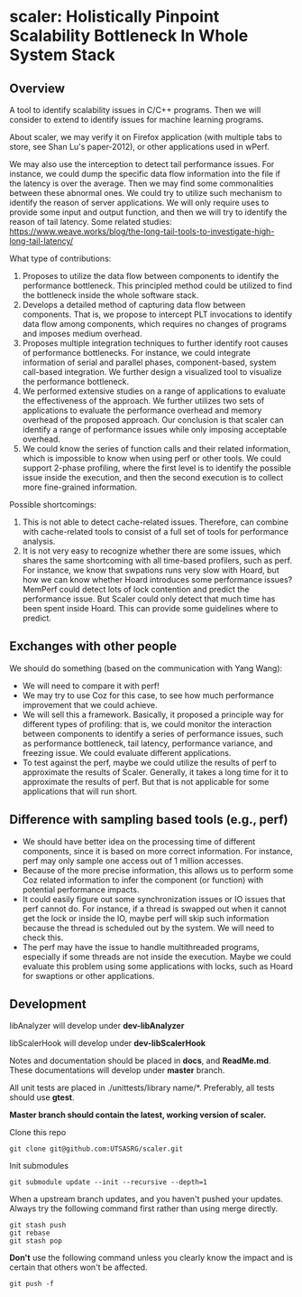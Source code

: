 # scaler: Holistically Pinpoint Scalability Bottleneck In Whole System Stack

## Overview

A tool to identify scalability issues in C/C++ programs. Then we will consider to extend to identify issues for machine learning programs. 

About scaler, we may verify it on Firefox application (with multiple tabs to store, see Shan Lu's paper-2012), or other applications used in wPerf. 

We may also use the interception to detect tail performance issues. For instance, we could dump the specific data flow information into the file if the latency is over the average. Then we may find some commonalities between these abnormal ones. We could try to utilize such mechanism to identify the reason of server applications. We will only require uses to provide some input and output function, and then we will try to identify the reason of tail latency. 
Some related studies:
https://www.weave.works/blog/the-long-tail-tools-to-investigate-high-long-tail-latency/

What type of contributions: 

1. Proposes to utilize the data flow between components to identify the performance bottleneck. This principled method could be utilized to find the bottleneck inside the whole software stack. 
2. Develops a detailed method of capturing data flow between components. That is, we propose to intercept PLT invocations to identify data flow among components, which requires no changes of programs and imposes medium overhead. 
3. Proposes multiple integration techniques to further identify root causes of performance bottlenecks. For instance, we could integrate information of serial and parallel phases, component-based, system call-based integration. We further design a visualized tool to visualize the performance bottleneck. 
4. We performed extensive studies on a range of applications to evaluate the effectiveness of the approach. We further utilizes two sets of applications to evaluate the performance overhead and memory overhead of the proposed approach. Our conclusion is that scaler can identify a range of performance issues while only imposing acceptable overhead.
5. We could know the series of function calls and their related information, which is impossible to know when using perf or other tools. We could support 2-phase profiling, where the first level is to identify the possible issue inside the execution, and then the second execution is to collect more fine-grained information. 

Possible shortcomings: 
1. This is not able to detect cache-related issues. Therefore, can combine with cache-related tools to consist of a full set of tools for performance analysis. 
2. It is not very easy to recognize whether there are some issues, which shares the same shortcoming with all time-based profilers, such as perf. For instance, we know that swpations runs very slow with Hoard, but how we can know whether Hoard introduces some performance issues? MemPerf could detect lots of lock contention and predict the performance issue. But Scaler could only detect that much time has been spent inside Hoard. This can provide some guidelines where to predict. 

## Exchanges with other people

We should do something (based on the communication with Yang Wang): 
- We will need to compare it with perf!
- We may try to use Coz for this case, to see how much performance improvement that we could achieve. 
- We will sell this a framework. Basically, it proposed a principle way for different types of profiling: that is, we could monitor the interaction between components to identify a series of performance issues, such as performance bottleneck, tail latency, performance variance, and freezing issue. We could evaluate different applications. 
- To test against the perf, maybe we could utilize the results of perf to approximate the results of Scaler. Generally, it takes a long time for it to approximate the results of perf. But that is not applicable for some applications that will run short. 

## Difference with sampling based tools (e.g., perf)

- We should have better idea on the processing time of different components, since it is based on more correct information. For instance, perf may only sample one access out of 1 million accesses. 
- Because of the more precise information, this allows us to perform some Coz related information to infer the component (or function) with potential performance impacts.  
- It could easily figure out some synchronization issues or IO issues that perf cannot do. For instance, if a thread is swapped out when it cannot get the lock or inside the IO, maybe perf will skip such information because the thread is scheduled out by the system. We will need to check this. 
- The perf may have the issue to handle multithreaded programs, especially if some threads are not inside the execution. Maybe we could evaluate this problem using some applications with locks, such as Hoard for swaptions or other applications.


## Development

libAnalyzer will develop under **dev-libAnalyzer**

libScalerHook will develop under **dev-libScalerHook**

Notes and documentation should be placed in **docs**, and **ReadMe.md**. These documentations will develop under **master** branch.

All unit tests are placed in ./unittests/library name/*. Preferably, all tests should use **gtest**.

**Master branch should contain the latest, working version of scaler.**

Clone this repo

```
git clone git@github.com:UTSASRG/scaler.git
```

Init submodules

```
git submodule update --init --recursive --depth=1
```

When a upstream branch updates, and you haven't pushed your updates. Always try the following command first rather than using merge directly.

```
git stash push
git rebase
git stash pop
```

**Don't** use the following command unless you clearly know the impact and is certain that others won't be affected.

```
git push -f 
```
